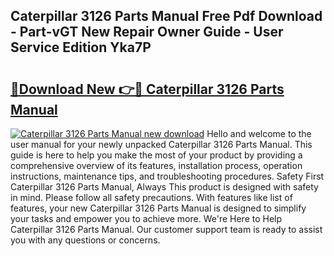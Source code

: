 ## Caterpillar 3126 Parts Manual Free Pdf Download - Part-vGT New Repair Owner Guide - User Service Edition Yka7P

# <h2><a href="http://bc16824.oget.top/?id=Caterpillar+3126+Parts+Manual">🔗Download New 👉🔴 Caterpillar 3126 Parts Manual</a></h2>

[![Caterpillar 3126 Parts Manual new download](https://i.imgur.com/5g1atiW.png)](http://bc16824.oget.top/?id=Caterpillar+3126+Parts+Manual)
Hello and welcome to the user manual for your newly unpacked Caterpillar 3126 Parts Manual. This guide is here to help you make the most of your product by providing a comprehensive overview of its features, installation process, operation instructions, maintenance tips, and troubleshooting procedures. Safety First Caterpillar 3126 Parts Manual, Always This product is designed with safety in mind. Please follow all safety precautions. With features like list of features, your new Caterpillar 3126 Parts Manual is designed to simplify your tasks and empower you to achieve more. We're Here to Help Caterpillar 3126 Parts Manual. Our customer support team is ready to assist you with any questions or concerns.
